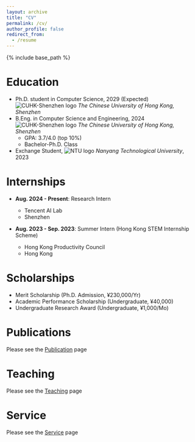 ```yaml
---
layout: archive
title: "CV"
permalink: /cv/
author_profile: false
redirect_from:
  - /resume
---
```


{% include base_path %}

Education
======
* Ph.D. student in Computer Science, 2029 (Expected)  
  <img src="{{ '/images/cuhk.png' | relative_url }}" class="uni-logo" alt="CUHK-Shenzhen logo"> _The Chinese University of Hong Kong, Shenzhen_
* B.Eng. in Computer Science and Engineering, 2024  
  <img src="{{ '/images/cuhk.png' | relative_url }}" class="uni-logo" alt="CUHK-Shenzhen logo"> _The Chinese University of Hong Kong, Shenzhen_
  * GPA: 3.7/4.0 (top 10%)
  * Bachelor-Ph.D. Class
* Exchange Student, <img src="{{ '/images/ntu.png' | relative_url }}" class="uni-logo" alt="NTU logo"> _Nanyang Technological University_, 2023

Internships
======
* **Aug. 2024 - Present**: Research Intern
  * Tencent AI Lab
  * Shenzhen

* **Aug. 2023 - Sep. 2023**: Summer Intern (Hong Kong STEM Internship Scheme) 
  * Hong Kong Productivity Council
  * Hong Kong


Scholarships
======
* Merit Scholarship (Ph.D. Admission, ¥230,000/Yr)
* Academic Performance Scholarship (Undergraduate, ¥40,000)
* Undergraduate Research Award (Undergraduate, ¥1,000/Mo)


Publications
======
Please see the [Publication](https://xyliu-cs.github.io/pubs/) page


Teaching
======
Please see the [Teaching](https://xyliu-cs.github.io/teaching/) page


Service
======
Please see the [Service](https://xyliu-cs.github.io/service/) page
